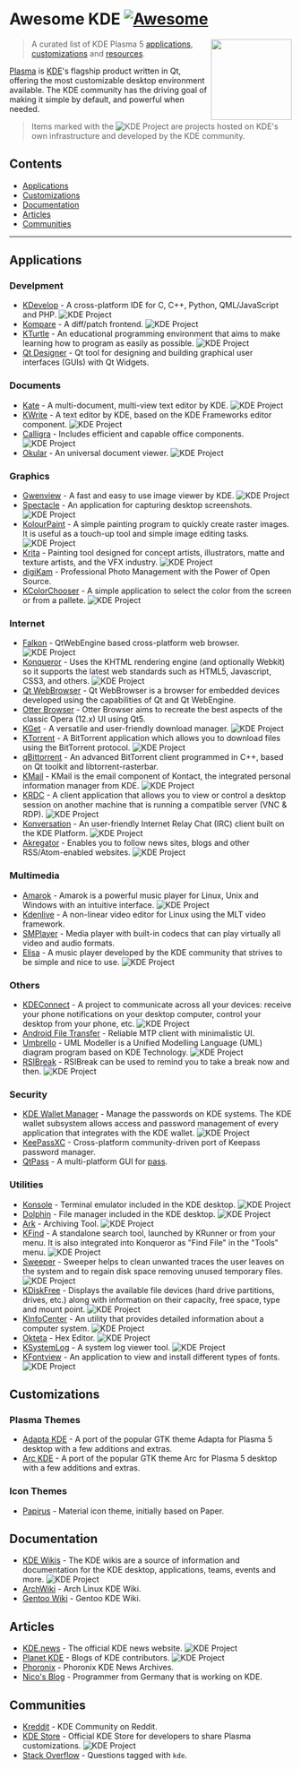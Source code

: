 # Awesome KDE [![Awesome](https://awesome.re/badge.svg)](https://awesome.re)

[<img src="images/logo-kde-grey.svg" align="right" width="144">](http://www.kde.org)

> A curated list of KDE Plasma 5 [applications](#applications), [customizations](#customizations) and [resources](#resources).

[Plasma](https://www.kde.org/plasma-desktop.php) is [KDE](https://www.kde.org)'s flagship product written in Qt, offering the most customizable desktop environment available. The KDE community has the driving goal of making it simple by default, and powerful when needed.

> Items marked with the ![KDE Project][KDE Project] are projects hosted on KDE's own infrastructure and developed by the KDE community.

## Contents  

- [Applications](#applications)
- [Customizations](#customizations)
- [Documentation](#documentation)
- [Articles](#articles)
- [Communities](#communities)

---

## Applications

### Develpment
- [KDevelop](https://www.kdevelop.org/) - A cross-platform IDE for C, C++, Python, QML/JavaScript and PHP. ![KDE Project][KDE Project]
- [Kompare](https://www.kde.org/applications/development/kompare/) - A diff/patch frontend. ![KDE Project][KDE Project]
- [KTurtle](https://www.kde.org/applications/education/kturtle/) - An educational programming environment that aims to make learning how to program as easily as possible. ![KDE Project][KDE Project]
- [Qt Designer](http://doc.qt.io/qt-5/qtdesigner-manual.html) - Qt tool for designing and building graphical user interfaces (GUIs) with Qt Widgets.

### Documents
- [Kate](https://www.kde.org/applications/utilities/kate/) - A multi-document, multi-view text editor by KDE. ![KDE Project][KDE Project]
- [KWrite](https://www.kde.org/applications/utilities/kwrite) - A text editor by KDE, based on the KDE Frameworks editor component. ![KDE Project][KDE Project]
- [Calligra](https://www.calligra.org/) - Includes efficient and capable office components. ![KDE Project][KDE Project]
- [Okular](https://www.kde.org/applications/graphics/okular/) - An universal document viewer. ![KDE Project][KDE Project]

### Graphics
- [Gwenview](https://www.kde.org/applications/graphics/gwenview/) - A fast and easy to use image viewer by KDE. ![KDE Project][KDE Project]
- [Spectacle](https://www.kde.org/applications/graphics/spectacle/) - An application for capturing desktop screenshots. ![KDE Project][KDE Project]
- [KolourPaint](https://www.kde.org/applications/graphics/kolourpaint/) - A simple painting program to quickly create raster images. It is useful as a touch-up tool and simple image editing tasks. ![KDE Project][KDE Project]
- [Krita](https://www.kde.org/applications/graphics/krita/) - Painting tool designed for concept artists, illustrators, matte and texture artists, and the VFX industry. ![KDE Project][KDE Project]
- [digiKam](https://www.digikam.org/) - Professional Photo Management with the Power of Open Source.
- [KColorChooser](https://www.kde.org/applications/graphics/kcolorchooser/) - A simple application to select the color from the screen or from a pallete. ![KDE Project][KDE Project]

### Internet

- [Falkon](https://community.kde.org/Incubator/Projects/Falkon) - QtWebEngine based cross-platform web browser. ![KDE Project][KDE Project]
- [Konqueror](https://konqueror.org/) - Uses the KHTML rendering engine (and optionally Webkit) so it supports the latest web standards such as HTML5, Javascript, CSS3, and others. ![KDE Project][KDE Project]
- [Qt WebBrowser](http://doc.qt.io/QtWebBrowser/) - Qt WebBrowser is a browser for embedded devices developed using the capabilities of Qt and Qt WebEngine. 
- [Otter Browser](http://http://otter-browser.org/) - Otter Browser aims to recreate the best aspects of the classic Opera (12.x) UI using Qt5.
- [KGet](https://www.kde.org/applications/internet/kget/) - A versatile and user-friendly download manager. ![KDE Project][KDE Project]
- [KTorrent](https://www.kde.org/applications/internet/ktorrent/) - A BitTorrent application which allows you to download files using the BitTorrent protocol. ![KDE Project][KDE Project]
- [qBittorrent](https://www.qbittorrent.org/) - An advanced BitTorrent client programmed in C++, based on Qt toolkit and libtorrent-rasterbar.
- [KMail](https://www.kde.org/applications/internet/kmail/) - KMail is the email component of Kontact, the integrated personal information manager from KDE. ![KDE Project][KDE Project]
- [KRDC](https://www.kde.org/applications/internet/krdc/) - A client application that allows you to view or control a desktop session on another machine that is running a compatible server (VNC & RDP). ![KDE Project][KDE Project]
- [Konversation](https://konversation.kde.org/) - An user-friendly Internet Relay Chat (IRC) client built on the KDE Platform. ![KDE Project][KDE Project]
- [Akregator](https://www.kde.org/applications/internet/akregator/) - Enables you to follow news sites, blogs and other RSS/Atom-enabled websites. ![KDE Project][KDE Project]

### Multimedia

- [Amarok](https://amarok.kde.org/) - Amarok is a powerful music player for Linux, Unix and Windows with an intuitive interface. ![KDE Project][KDE Project]
- [Kdenlive](https://www.kdenlive.org/) - A non-linear video editor for Linux using the MLT video framework.
- [SMPlayer](https://www.smplayer.info/) - Media player with built-in codecs that can play virtually all video and audio formats.
- [Elisa](https://community.kde.org/Elisa) - A music player developed by the KDE community that strives to be simple and nice to use. ![KDE Project][KDE Project]

### Others
- [KDEConnect](https://community.kde.org/KDEConnect) - A project to communicate across all your devices: receive your phone notifications on your desktop computer, control your desktop from your phone, etc. ![KDE Project][KDE Project]
- [Android File Transfer](https://whoozle.github.io/android-file-transfer-linux/) - Reliable MTP client with minimalistic UI.
- [Umbrello](https://umbrello.kde.org/) - UML Modeller is a Unified Modelling Language (UML) diagram program based on KDE Technology. ![KDE Project][KDE Project]
- [RSIBreak](https://userbase.kde.org/RSIBreak) - RSIBreak can be used to remind you to take a break now and then. ![KDE Project][KDE Project]

### Security

- [KDE Wallet Manager](https://utils.kde.org/projects/kwalletmanager/) - Manage the passwords on KDE systems. The KDE wallet subsystem allows access and password management of every application that integrates with the KDE wallet. ![KDE Project][KDE Project]
- [KeePassXC](https://keepassxc.org/) - Cross-platform community-driven port of Keepass password manager.
- [QtPass](https://qtpass.org/) - A multi-platform GUI for [pass](https://www.passwordstore.org/).

### Utilities
- [Konsole](https://www.kde.org/applications/system/konsole/) - Terminal emulator included in the KDE desktop. ![KDE Project][KDE Project]
- [Dolphin](https://userbase.kde.org/Dolphin) - File manager included in the KDE desktop. ![KDE Project][KDE Project]
- [Ark](https://www.kde.org/applications/utilities/ark/) - Archiving Tool. ![KDE Project][KDE Project]
- [KFind](https://www.kde.org/applications/utilities/kfind/) - A standalone search tool, launched by KRunner or from your menu. It is also integrated into Konqueror as "Find File" in the "Tools" menu. ![KDE Project][KDE Project]
- [Sweeper](https://www.kde.org/applications/utilities/sweeper) - Sweeper helps to clean unwanted traces the user leaves on the system and to regain disk space removing unused temporary files. ![KDE Project][KDE Project]
- [KDiskFree](https://www.kde.org/applications/system/kdiskfree/) - Displays the available file devices (hard drive partitions, drives, etc.) along with information on their capacity, free space, type and mount point. ![KDE Project][KDE Project]
- [KInfoCenter](https://www.kde.org/applications/system/kinfocenter/) - An utility that provides detailed information about a computer system. ![KDE Project][KDE Project]
- [Okteta](https://www.kde.org/applications/utilities/okteta/) - Hex Editor. ![KDE Project][KDE Project]
- [KSystemLog](https://www.kde.org/applications/system/ksystemlog/) - A system log viewer tool. ![KDE Project][KDE Project]
- [KFontview](https://docs.kde.org/trunk5/en/kde-workspace/kfontview/index.html) - An application to view and install different types of fonts. ![KDE Project][KDE Project]

## Customizations

### Plasma Themes

- [Adapta KDE](https://github.com/PapirusDevelopmentTeam/adapta-kde) - A port of the popular GTK theme Adapta for Plasma 5 desktop with a few additions and extras.
- [Arc KDE](https://github.com/PapirusDevelopmentTeam/arc-kde) - A port of the popular GTK theme Arc for Plasma 5 desktop with a few additions and extras.

### Icon Themes

- [Papirus](https://github.com/PapirusDevelopmentTeam/papirus-icon-theme) - Material icon theme, initially based on Paper.

## Documentation

- [KDE Wikis](https://wiki.kde.org/) - The KDE wikis are a source of information and documentation for the KDE desktop, applications, teams, events and more. ![KDE Project][KDE Project]
- [ArchWiki](https://wiki.archlinux.org/index.php/KDE) - Arch Linux KDE Wiki.
- [Gentoo Wiki](https://wiki.gentoo.org/wiki/KDE) - Gentoo KDE Wiki.

## Articles

- [KDE.news](https://dot.kde.org/) - The official KDE news website. ![KDE Project][KDE Project]
- [Planet KDE](https://planet.kde.org/) - Blogs of KDE contributors. ![KDE Project][KDE Project]
- [Phoronix](https://www.phoronix.com/scan.php?page=news_topic&q=KDE) - Phoronix KDE News Archives.
- [Nico's Blog](https://nicolasfella.wordpress.com/) - Programmer from Germany that is working on KDE.

## Communities

- [Kreddit](https://www.reddit.com/r/kde/) - KDE Community on Reddit.
- [KDE Store](https://store.kde.org/) - Official KDE Store for developers to share Plasma customizations. ![KDE Project][KDE Project]
- [Stack Overflow](https://stackoverflow.com/questions/tagged/kde) - Questions tagged with `kde`.

[KDE Project]: images/icon-kde-grey.svg "KDE Project"
